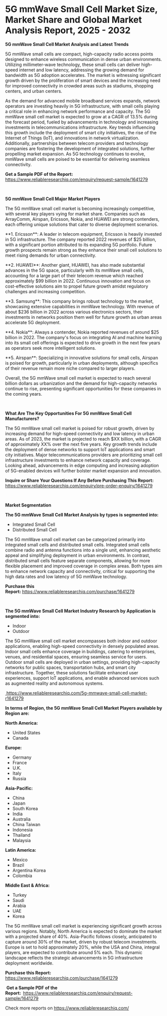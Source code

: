 <p><h1>5G mmWave Small Cell Market Size, Market Share and Global Market Analysis Report, 2025 - 2032</h1></p><p><strong>5G mmWave Small Cell Market Analysis and Latest Trends</strong></p>
<p><p>5G mmWave small cells are compact, high-capacity radio access points designed to enhance wireless communication in dense urban environments. Utilizing millimeter-wave technology, these small cells can deliver high-speed internet and low latency, addressing the growing demand for bandwidth as 5G adoption accelerates. The market is witnessing significant growth driven by the proliferation of smart devices and the increasing need for improved connectivity in crowded areas such as stadiums, shopping centers, and urban centers.</p><p>As the demand for advanced mobile broadband services expands, network operators are investing heavily in 5G infrastructure, with small cells playing a critical role in enhancing network performance and capacity. The 5G mmWave small cell market is expected to grow at a CAGR of 13.5% during the forecast period, fueled by advancements in technology and increasing investments in telecommunications infrastructure. Key trends influencing this growth include the deployment of smart city initiatives, the rise of the Internet of Things (IoT), and innovations in network virtualization. Additionally, partnerships between telecom providers and technology companies are fostering the development of integrated solutions, further propelling market expansion. As 5G technology continues to evolve, mmWave small cells are poised to be essential for delivering seamless connectivity.</p></p>
<p><strong>Get a Sample PDF of the Report:&nbsp;</strong> <a href="https://www.reliableresearchiq.com/enquiry/request-sample/1641279?utm_campaign=3128&utm_medium=2&utm_source=Github&utm_content=ia&utm_term=11042025&utm_id=5g-mmwave-small-cell">https://www.reliableresearchiq.com/enquiry/request-sample/1641279</a></p>
<p>&nbsp;</p>
<p><strong>5G mmWave Small Cell Major Market Players</strong></p>
<p><p>The 5G mmWave small cell market is becoming increasingly competitive, with several key players vying for market share. Companies such as ArrayComm, Airspan, Ericsson, Nokia, and HUAWEI are strong contenders, each offering unique solutions that cater to diverse deployment scenarios.</p><p>**1. Ericsson**: A leader in telecom equipment, Ericsson is heavily invested in 5G infrastructure. The company reported 2022 revenues of $25 billion, with a significant portion attributed to its expanding 5G portfolio. Future growth prospects remain strong as they enhance their small cell solutions to meet rising demands for urban connectivity.</p><p>**2. HUAWEI**: Another giant, HUAWEI, has also made substantial advances in the 5G space, particularly with its mmWave small cells, accounting for a large part of their telecom revenue which reached approximately $99 billion in 2022. Continuous innovation and focus on cost-effective solutions aim to propel future growth amidst regulatory challenges and increasing competition.</p><p>**3. Samsung**: This company brings robust technology to the market, showcasing extensive capabilities in mmWave technology. With revenue of about $236 billion in 2022 across various electronics sectors, their investments in networks position them well for future growth as urban areas accelerate 5G deployment.</p><p>**4. Nokia**: Always a contender, Nokia reported revenues of around $25 billion in 2022. The company's focus on integrating AI and machine learning into its small cell offerings is expected to drive growth in the next few years as operators seek more intelligent solutions.</p><p>**5. Airspan**: Specializing in innovative solutions for small cells, Airspan is poised for growth, particularly in urban deployments, although specifics of their revenue remain more niche compared to larger players.</p><p>Overall, the 5G mmWave small cell market is expected to reach several billion dollars as urbanization and the demand for high-capacity networks continue to rise, presenting significant opportunities for these companies in the coming years.</p></p>
<p>&nbsp;</p>
<p><strong>What Are The Key Opportunities For 5G mmWave Small Cell Manufacturers?</strong></p>
<p><p>The 5G mmWave small cell market is poised for robust growth, driven by increasing demand for high-speed connectivity and low latency in urban areas. As of 2023, the market is projected to reach $XX billion, with a CAGR of approximately XX% over the next five years. Key growth trends include the deployment of dense networks to support IoT applications and smart city initiatives. Major telecommunications providers are prioritizing small cell infrastructure investments to enhance network capacity and coverage. Looking ahead, advancements in edge computing and increasing adoption of 5G-enabled devices will further bolster market expansion and innovation.</p></p>
<p><strong>Inquire or Share Your Questions If Any Before Purchasing This Report:</strong> <a href="https://www.reliableresearchiq.com/enquiry/pre-order-enquiry/1641279?utm_campaign=3128&utm_medium=2&utm_source=Github&utm_content=ia&utm_term=11042025&utm_id=5g-mmwave-small-cell">https://www.reliableresearchiq.com/enquiry/pre-order-enquiry/1641279</a></p>
<p>&nbsp;</p>
<p><strong>Market Segmentation</strong></p>
<p><strong>The 5G mmWave Small Cell Market Analysis by types is segmented into:</strong></p>
<p><ul><li>Integrated Small Cell</li><li>Distributed Small Cell</li></ul></p>
<p><p>The 5G mmWave small cell market can be categorized primarily into integrated small cells and distributed small cells. Integrated small cells combine radio and antenna functions into a single unit, enhancing aesthetic appeal and simplifying deployment in urban environments. In contrast, distributed small cells feature separate components, allowing for more flexible placement and improved coverage in complex areas. Both types aim to enhance network capacity and connectivity, critical for supporting the high data rates and low latency of 5G mmWave technology.</p></p>
<p><strong>Purchase this Report:&nbsp;</strong><a href="https://www.reliableresearchiq.com/purchase/1641279?utm_campaign=3128&utm_medium=2&utm_source=Github&utm_content=ia&utm_term=11042025&utm_id=5g-mmwave-small-cell">https://www.reliableresearchiq.com/purchase/1641279</a></p>
<p>&nbsp;</p>
<p><strong>The 5G mmWave Small Cell Market Industry Research by Application is segmented into:</strong></p>
<p><ul><li>Indoor</li><li>Outdoor</li></ul></p>
<p><p>The 5G mmWave small cell market encompasses both indoor and outdoor applications, enabling high-speed connectivity in densely populated areas. Indoor small cells enhance coverage in buildings, catering to enterprises, venues, and residential spaces, ensuring seamless service for users. Outdoor small cells are deployed in urban settings, providing high-capacity networks for public spaces, transportation hubs, and smart city infrastructure. Together, these solutions facilitate enhanced user experiences, support IoT applications, and enable advanced services such as augmented reality and autonomous systems.</p></p>
<p><a href="https://www.reliableresearchiq.com/5g-mmwave-small-cell-market-r1641279?utm_campaign=3128&utm_medium=2&utm_source=Github&utm_content=ia&utm_term=11042025&utm_id=5g-mmwave-small-cell">&nbsp;https://www.reliableresearchiq.com/5g-mmwave-small-cell-market-r1641279</a></p>
<p><strong>In terms of Region, the 5G mmWave Small Cell Market Players available by Region are:</strong></p>
<p>
    <p> <strong> North America: </strong>
        <ul>
            <li>United States</li>
            <li>Canada</li>
        </ul>
        </p> 
    <p> <strong> Europe: </strong>
        <ul>
            <li>Germany</li>
            <li>France</li>
            <li>U.K.</li>
            <li>Italy</li>
            <li>Russia</li>
        </ul>
        </p> 
    <p> <strong> Asia-Pacific: </strong>
        <ul>
            <li>China</li>
            <li>Japan</li>
            <li>South Korea</li>
            <li>India</li>
            <li>Australia</li>
            <li>China Taiwan</li>
            <li>Indonesia</li>
            <li>Thailand</li>
            <li>Malaysia</li>
        </ul>
        </p> 
    <p> <strong> Latin America: </strong>
        <ul>
            <li>Mexico</li>
            <li>Brazil</li>
            <li>Argentina Korea</li>
            <li>Colombia</li>
        </ul>
        </p> 
    <p> <strong> Middle East & Africa: </strong>
        <ul>
            <li>Turkey</li>
            <li>Saudi</li>
            <li>Arabia</li>
            <li>UAE</li>
            <li>Korea</li>
        </ul>
    </p>
    </p>
<p><p>The 5G mmWave small cell market is experiencing significant growth across various regions. Notably, North America is expected to dominate the market with a projected share of 40%. Asia-Pacific follows closely, anticipated to capture around 30% of the market, driven by robust telecom investments. Europe is set to hold approximately 20%, while the USA and China, integral players, are expected to contribute around 5% each. This dynamic landscape reflects the strategic advancements in 5G infrastructure deployment worldwide.</p></p>
<p><strong>Purchase this Report: </strong><a href="https://www.reliableresearchiq.com/purchase/1641279?utm_campaign=3128&utm_medium=2&utm_source=Github&utm_content=ia&utm_term=11042025&utm_id=5g-mmwave-small-cell">https://www.reliableresearchiq.com/purchase/1641279</a></p>
<p>&nbsp;<strong>Get a Sample PDF of the Report:&nbsp;&nbsp;</strong><a href="https://www.reliableresearchiq.com/enquiry/request-sample/1641279?utm_campaign=3128&utm_medium=2&utm_source=Github&utm_content=ia&utm_term=11042025&utm_id=5g-mmwave-small-cell">https://www.reliableresearchiq.com/enquiry/request-sample/1641279</a></p>
<p><strong></strong></p>
<p>Check more reports on <a href="https://www.reliableresearchiq.com/?utm_campaign=3128&utm_medium=2&utm_source=Github&utm_content=ia&utm_term=11042025&utm_id=5g-mmwave-small-cell">https://www.reliableresearchiq.com/</a></p>
